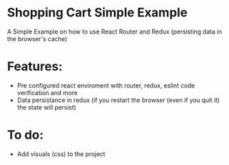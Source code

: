 # Shopping Cart Simple Example
A Simple Example on how to use React Router and Redux (persisting data in the browser's cache)
# Features:
 * Pre configured react enviroment with router, redux, eslint code verification and more
 * Data persistance in redux (if you restart the browser (even if you quit it) the state will persist)
# To do:
  * Add visuals (css) to the project
